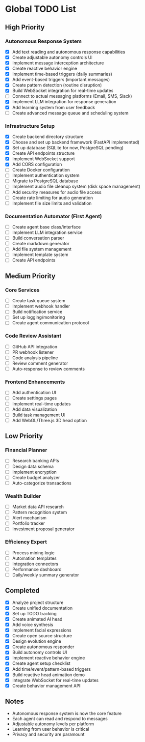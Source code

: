 # Global TODO List

## High Priority

### Autonomous Response System
- [x] Add text reading and autonomous response capabilities
- [x] Create adjustable autonomy controls UI
- [x] Implement message interception architecture
- [x] Create reactive behavior engine
- [x] Implement time-based triggers (daily summaries)
- [x] Add event-based triggers (important messages)
- [x] Create pattern detection (routine disruption)
- [x] Build WebSocket integration for real-time updates
- [ ] Connect to actual messaging platforms (Email, SMS, Slack)
- [x] Implement LLM integration for response generation
- [x] Add learning system from user feedback
- [ ] Create advanced message queue and scheduling system

### Infrastructure Setup
- [x] Create backend directory structure
- [x] Choose and set up backend framework (FastAPI implemented)
- [x] Set up database (SQLite for now, PostgreSQL pending)
- [x] Create API endpoints structure
- [x] Implement WebSocket support
- [x] Add CORS configuration
- [ ] Create Docker configuration
- [ ] Implement authentication system
- [ ] Migrate to PostgreSQL database
- [ ] Implement audio file cleanup system (disk space management)
- [ ] Add security measures for audio file access
- [ ] Create rate limiting for audio generation
- [ ] Implement file size limits and validation

### Documentation Automator (First Agent)
- [ ] Create agent base class/interface
- [ ] Implement LLM integration service
- [ ] Build conversation parser
- [ ] Create markdown generator
- [ ] Add file system management
- [ ] Implement template system
- [ ] Create API endpoints

## Medium Priority

### Core Services
- [ ] Create task queue system
- [ ] Implement webhook handler
- [ ] Build notification service
- [ ] Set up logging/monitoring
- [ ] Create agent communication protocol

### Code Review Assistant
- [ ] GitHub API integration
- [ ] PR webhook listener
- [ ] Code analysis pipeline
- [ ] Review comment generator
- [ ] Auto-response to review comments

### Frontend Enhancements
- [ ] Add authentication UI
- [ ] Create settings pages
- [ ] Implement real-time updates
- [ ] Add data visualization
- [ ] Build task management UI
- [ ] Add WebGL/Three.js 3D head option

## Low Priority

### Financial Planner
- [ ] Research banking APIs
- [ ] Design data schema
- [ ] Implement encryption
- [ ] Create budget analyzer
- [ ] Auto-categorize transactions

### Wealth Builder
- [ ] Market data API research
- [ ] Pattern recognition system
- [ ] Alert mechanism
- [ ] Portfolio tracker
- [ ] Investment proposal generator

### Efficiency Expert
- [ ] Process mining logic
- [ ] Automation templates
- [ ] Integration connectors
- [ ] Performance dashboard
- [ ] Daily/weekly summary generator

## Completed
- [x] Analyze project structure
- [x] Create unified documentation
- [x] Set up TODO tracking
- [x] Create animated AI head
- [x] Add voice synthesis
- [x] Implement facial expressions
- [x] Create open source structure
- [x] Design evolution engine
- [x] Create autonomous responder
- [x] Build autonomy controls UI
- [x] Implement reactive behavior engine
- [x] Create agent setup checklist
- [x] Add time/event/pattern-based triggers
- [x] Build reactive head animation demo
- [x] Integrate WebSocket for real-time updates
- [x] Create behavior management API

## Notes
- Autonomous response system is now the core feature
- Each agent can read and respond to messages
- Adjustable autonomy levels per platform
- Learning from user behavior is critical
- Privacy and security are paramount
